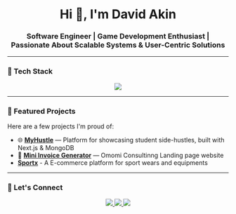 <h1 align="center">Hi 👋, I'm David Akin</h1>
<h3 align="center">Software Engineer | Game Development Enthusiast | Passionate About Scalable Systems & User-Centric Solutions</h3>

---

### 🧰 Tech Stack

<div align="center">
  <img src="https://skillicons.dev/icons?i=nextjs,react,nodejs,ts,js,express,mongodb,postgresql,git,github,html,css,vscode,godot" />
</div>

---

### 🚀 Featured Projects

Here are a few projects I'm proud of:

- 🌐 [**MyHustle**](https://github.com/Dav16Akin/huzzl) — Platform for showcasing student side-hustles, built with Next.js & MongoDB
- 🧾 [**Mini Invoice Generator**](https://github.com/Dav16Akin/omomiconsulting) — Omomi Consultinng Landing page website
- [**Sportx**](https://github.com/Dav16Akin/sportx) - A E-commerce platform for sport wears and equipments

---

### 🤝 Let's Connect

<p align="center">
  <a href="https://www.linkedin.com/in/david-akin-40393123b/">
    <img src="https://img.shields.io/badge/-David_Akin-blue?style=for-the-badge&logo=Linkedin&logoColor=white" />
  </a>
  <a href="mailto:akindav16@gmail.com">
    <img src="https://img.shields.io/badge/-Email_me-red?style=for-the-badge&logo=gmail&logoColor=white" />
  </a>
  <a href="https://twitter.com/loludavid1">
    <img src="https://img.shields.io/badge/-@loludavid1-1DA1F2?style=for-the-badge&logo=twitter&logoColor=white" />
  </a>
</p>

